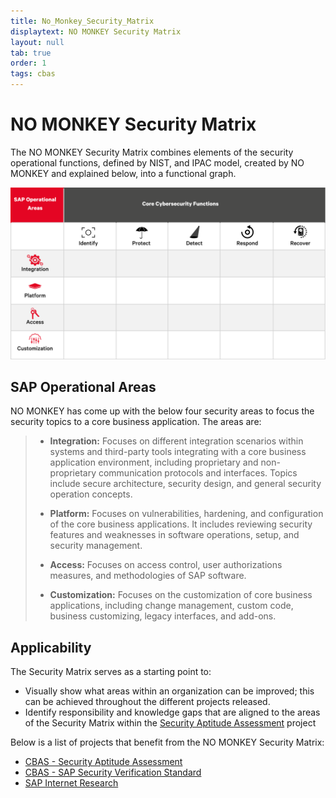 ```yaml
---
title: No_Monkey_Security_Matrix
displaytext: NO MONKEY Security Matrix
layout: null
tab: true
order: 1
tags: cbas
---
```


# NO MONKEY Security Matrix

The NO MONKEY Security Matrix combines elements of the security operational functions, defined by NIST, and IPAC model, created by NO MONKEY and explained below, into a functional graph.

![](assets/images/NM_Security_Matrix.svg)


## SAP Operational Areas

NO MONKEY has come up with the below four security areas to focus the security topics to a core business application. The areas are:

> - **Integration:** Focuses on different integration scenarios within systems and third-party tools integrating with a core business application environment, including proprietary and non-proprietary communication protocols and interfaces. Topics include secure architecture, security design, and general security operation concepts.
>
> - **Platform:** Focuses on vulnerabilities, hardening, and configuration of the core business applications. It includes reviewing security features and weaknesses in software operations, setup, and security management.
>
> - **Access:** Focuses on access control, user authorizations measures, and methodologies of SAP software.
>
> - **Customization:** Focuses on the customization of core business applications, including change management, custom code, business customizing, legacy interfaces, and add-ons.


## Applicability

The Security Matrix serves as a starting point to:

- Visually show what areas within an organization can be improved; this can be achieved throughout the different projects released.
- Identify responsibility and knowledge gaps that are aligned to the areas of the Security Matrix within the [Security Aptitude Assessment](https://github.com/NO-MONKEY/CBAS-SAP-SecurityAptitudeAssessment) project

Below is a list of projects that benefit from the NO MONKEY Security Matrix:

- [CBAS - Security Aptitude Assessment](https://github.com/NO-MONKEY/CBAS-SAP-SecurityAptitudeAssessment)
- [CBAS - SAP Security Verification Standard](https://github.com/NO-MONKEY/CBAS-SAP-SecurityVerificationStandard)
- [SAP Internet Research](https://github.com/NO-MONKEY/CBAS-SAPInternetResearch)
